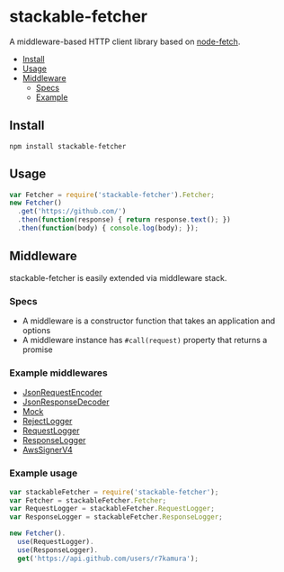 # stackable-fetcher
A middleware-based HTTP client library based on [node-fetch](https://github.com/bitinn/node-fetch).

- [Install](#install)
- [Usage](#usage)
- [Middleware](#middleware)
  - [Specs](#specs)
  - [Example](#example)

## Install
```
npm install stackable-fetcher
```

## Usage
```js
var Fetcher = require('stackable-fetcher').Fetcher;
new Fetcher()
  .get('https://github.com/')
  .then(function(response) { return response.text(); })
  .then(function(body) { console.log(body); });
```

## Middleware
stackable-fetcher is easily extended via middleware stack.

### Specs
- A middleware is a constructor function that takes an application and options
- A middleware instance has `#call(request)` property that returns a promise

### Example middlewares
- [JsonRequestEncoder](/src/json-request-encoder.js)
- [JsonResponseDecoder](/src/json-response-decoder.js)
- [Mock](/src/mock.js)
- [RejectLogger](/src/reject-logger.js)
- [RequestLogger](/src/request-logger.js)
- [ResponseLogger](/src/response-logger.js)
- [AwsSignerV4](https://github.com/r7kamura/stackable-fetcher-aws-signer-v4)

### Example usage
```js
var stackableFetcher = require('stackable-fetcher');
var Fetcher = stackableFetcher.Fetcher;
var RequestLogger = stackableFetcher.RequestLogger;
var ResponseLogger = stackableFetcher.ResponseLogger;

new Fetcher().
  use(RequestLogger).
  use(ResponseLogger).
  get('https://api.github.com/users/r7kamura');
```
